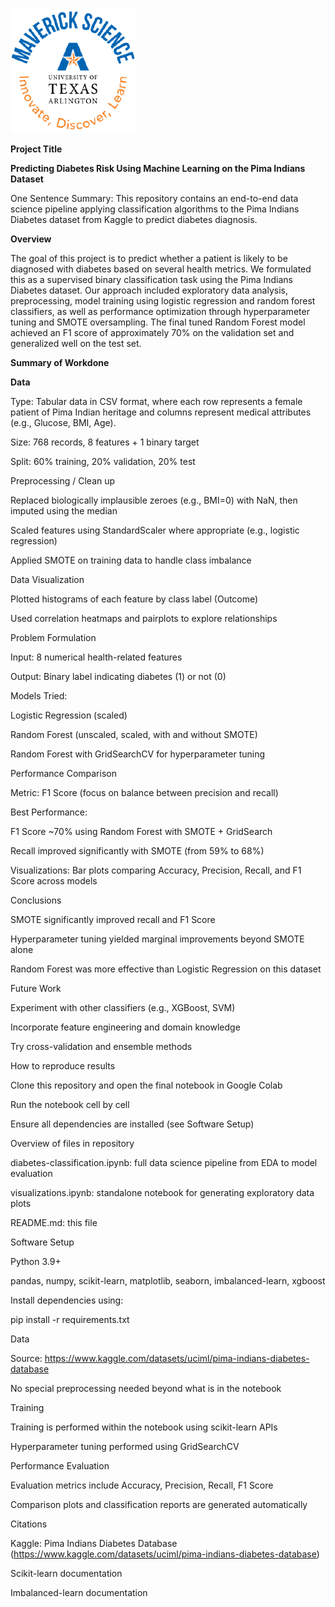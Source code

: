 ![](UTA-DataScience-Logo.png)

**Project Title**

**Predicting Diabetes Risk Using Machine Learning on the Pima Indians Dataset**

One Sentence Summary: This repository contains an end-to-end data science pipeline applying classification algorithms to the Pima Indians Diabetes dataset from Kaggle to predict diabetes diagnosis.

**Overview**

The goal of this project is to predict whether a patient is likely to be diagnosed with diabetes based on several health metrics. We formulated this as a supervised binary classification task using the Pima Indians Diabetes dataset. Our approach included exploratory data analysis, preprocessing, model training using logistic regression and random forest classifiers, as well as performance optimization through hyperparameter tuning and SMOTE oversampling. The final tuned Random Forest model achieved an F1 score of approximately 70% on the validation set and generalized well on the test set.

**Summary of Workdone**

**Data**

Type: Tabular data in CSV format, where each row represents a female patient of Pima Indian heritage and columns represent medical attributes (e.g., Glucose, BMI, Age).

Size: 768 records, 8 features + 1 binary target

Split: 60% training, 20% validation, 20% test

Preprocessing / Clean up

Replaced biologically implausible zeroes (e.g., BMI=0) with NaN, then imputed using the median

Scaled features using StandardScaler where appropriate (e.g., logistic regression)

Applied SMOTE on training data to handle class imbalance

Data Visualization

Plotted histograms of each feature by class label (Outcome)

Used correlation heatmaps and pairplots to explore relationships

Problem Formulation

Input: 8 numerical health-related features

Output: Binary label indicating diabetes (1) or not (0)

Models Tried:

Logistic Regression (scaled)

Random Forest (unscaled, scaled, with and without SMOTE)

Random Forest with GridSearchCV for hyperparameter tuning

Performance Comparison

Metric: F1 Score (focus on balance between precision and recall)

Best Performance:

F1 Score ~70% using Random Forest with SMOTE + GridSearch

Recall improved significantly with SMOTE (from 59% to 68%)

Visualizations: Bar plots comparing Accuracy, Precision, Recall, and F1 Score across models

Conclusions

SMOTE significantly improved recall and F1 Score

Hyperparameter tuning yielded marginal improvements beyond SMOTE alone

Random Forest was more effective than Logistic Regression on this dataset

Future Work

Experiment with other classifiers (e.g., XGBoost, SVM)

Incorporate feature engineering and domain knowledge

Try cross-validation and ensemble methods

How to reproduce results

Clone this repository and open the final notebook in Google Colab

Run the notebook cell by cell

Ensure all dependencies are installed (see Software Setup)

Overview of files in repository

diabetes-classification.ipynb: full data science pipeline from EDA to model evaluation

visualizations.ipynb: standalone notebook for generating exploratory data plots

README.md: this file

Software Setup

Python 3.9+

pandas, numpy, scikit-learn, matplotlib, seaborn, imbalanced-learn, xgboost

Install dependencies using:

pip install -r requirements.txt

Data

Source: https://www.kaggle.com/datasets/uciml/pima-indians-diabetes-database

No special preprocessing needed beyond what is in the notebook

Training

Training is performed within the notebook using scikit-learn APIs

Hyperparameter tuning performed using GridSearchCV

Performance Evaluation

Evaluation metrics include Accuracy, Precision, Recall, F1 Score

Comparison plots and classification reports are generated automatically

Citations

Kaggle: Pima Indians Diabetes Database (https://www.kaggle.com/datasets/uciml/pima-indians-diabetes-database)

Scikit-learn documentation

Imbalanced-learn documentation

